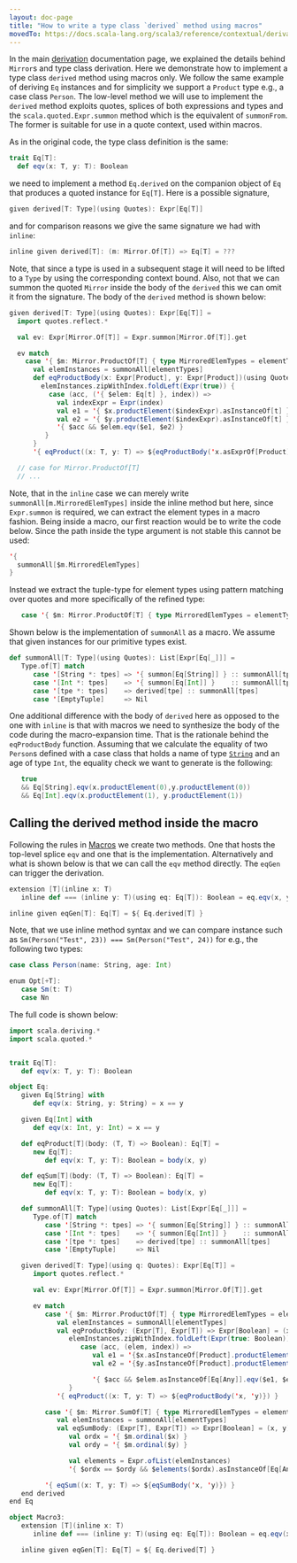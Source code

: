 ```yaml
---
layout: doc-page
title: "How to write a type class `derived` method using macros"
movedTo: https://docs.scala-lang.org/scala3/reference/contextual/derivation-macro.html
---
```


In the main [derivation](./derivation.md) documentation page, we explained the
details behind `Mirror`s and type class derivation. Here we demonstrate how to
implement a type class `derived` method using macros only. We follow the same
example of deriving `Eq` instances and for simplicity we support a `Product`
type e.g., a case class `Person`. The low-level method we will use to implement
the `derived` method exploits quotes, splices of both expressions and types and
the `scala.quoted.Expr.summon` method which is the equivalent of
`summonFrom`. The former is suitable for use in a quote context, used within
macros.

As in the original code, the type class definition is the same:

```scala
trait Eq[T]:
  def eqv(x: T, y: T): Boolean
```

we need to implement a method `Eq.derived` on the companion object of `Eq` that
produces a quoted instance for `Eq[T]`. Here is a possible signature,

```scala
given derived[T: Type](using Quotes): Expr[Eq[T]]
```

and for comparison reasons we give the same signature we had with `inline`:

```scala
inline given derived[T]: (m: Mirror.Of[T]) => Eq[T] = ???
```

Note, that since a type is used in a subsequent stage it will need to be lifted
to a `Type` by using the corresponding context bound. Also, not that we can
summon the quoted `Mirror` inside the body of the `derived` this we can omit it
from the signature. The body of the `derived` method is shown below:


```scala
given derived[T: Type](using Quotes): Expr[Eq[T]] =
  import quotes.reflect.*

  val ev: Expr[Mirror.Of[T]] = Expr.summon[Mirror.Of[T]].get

  ev match
    case '{ $m: Mirror.ProductOf[T] { type MirroredElemTypes = elementTypes }} =>
      val elemInstances = summonAll[elementTypes]
      def eqProductBody(x: Expr[Product], y: Expr[Product])(using Quotes): Expr[Boolean] = {
        elemInstances.zipWithIndex.foldLeft(Expr(true)) {
          case (acc, ('{ $elem: Eq[t] }, index)) =>
            val indexExpr = Expr(index)
            val e1 = '{ $x.productElement($indexExpr).asInstanceOf[t] }
            val e2 = '{ $y.productElement($indexExpr).asInstanceOf[t] }
            '{ $acc && $elem.eqv($e1, $e2) }
         }
      }
      '{ eqProduct((x: T, y: T) => ${eqProductBody('x.asExprOf[Product], 'y.asExprOf[Product])}) }

  // case for Mirror.ProductOf[T]
  // ...
```

Note, that in the `inline` case we can merely write
`summonAll[m.MirroredElemTypes]` inside the inline method but here, since
`Expr.summon` is required, we can extract the element types in a macro fashion.
Being inside a macro, our first reaction would be to write the code below. Since
the path inside the type argument is not stable this cannot be used:

```scala
'{
  summonAll[$m.MirroredElemTypes]
}
```

Instead we extract the tuple-type for element types using pattern matching over
quotes and more specifically of the refined type:

```scala
   case '{ $m: Mirror.ProductOf[T] { type MirroredElemTypes = elementTypes }} => ...
```

Shown below is the implementation of `summonAll` as a macro. We assume that
given instances for our primitive types exist.

```scala
def summonAll[T: Type](using Quotes): List[Expr[Eq[_]]] =
   Type.of[T] match
      case '[String *: tpes] => '{ summon[Eq[String]] } :: summonAll[tpes]
      case '[Int *: tpes]    => '{ summon[Eq[Int]] }    :: summonAll[tpes]
      case '[tpe *: tpes]    => derived[tpe] :: summonAll[tpes]
      case '[EmptyTuple]     => Nil
```

One additional difference with the body of `derived` here as opposed to the one
with `inline` is that with macros we need to synthesize the body of the code during the
macro-expansion time. That is the rationale behind the `eqProductBody` function.
Assuming that we calculate the equality of two `Person`s defined with a case
class that holds a name of type [`String`](https://scala-lang.org/api/3.x/scala/Predef$.html#String-0)
and an age of type `Int`, the equality check we want to generate is the following:

```scala
   true
   && Eq[String].eqv(x.productElement(0),y.productElement(0))
   && Eq[Int].eqv(x.productElement(1), y.productElement(1))
```

## Calling the derived method inside the macro

Following the rules in [Macros](../metaprogramming/metaprogramming.md) we create two methods.
One that hosts the top-level splice `eqv` and one that is the implementation.
Alternatively and what is shown below is that we can call the `eqv` method
directly. The `eqGen` can trigger the derivation.

```scala
extension [T](inline x: T)
   inline def === (inline y: T)(using eq: Eq[T]): Boolean = eq.eqv(x, y)

inline given eqGen[T]: Eq[T] = ${ Eq.derived[T] }
```

Note, that we use inline method syntax and we can compare instance such as
`Sm(Person("Test", 23)) === Sm(Person("Test", 24))` for e.g., the following two
types:

```scala
case class Person(name: String, age: Int)

enum Opt[+T]:
   case Sm(t: T)
   case Nn
```

The full code is shown below:

```scala
import scala.deriving.*
import scala.quoted.*


trait Eq[T]:
   def eqv(x: T, y: T): Boolean

object Eq:
   given Eq[String] with
      def eqv(x: String, y: String) = x == y

   given Eq[Int] with
      def eqv(x: Int, y: Int) = x == y

   def eqProduct[T](body: (T, T) => Boolean): Eq[T] =
      new Eq[T]:
         def eqv(x: T, y: T): Boolean = body(x, y)

   def eqSum[T](body: (T, T) => Boolean): Eq[T] =
      new Eq[T]:
         def eqv(x: T, y: T): Boolean = body(x, y)

   def summonAll[T: Type](using Quotes): List[Expr[Eq[_]]] =
      Type.of[T] match
         case '[String *: tpes] => '{ summon[Eq[String]] } :: summonAll[tpes]
         case '[Int *: tpes]    => '{ summon[Eq[Int]] }    :: summonAll[tpes]
         case '[tpe *: tpes]    => derived[tpe] :: summonAll[tpes]
         case '[EmptyTuple]     => Nil

   given derived[T: Type](using q: Quotes): Expr[Eq[T]] =
      import quotes.reflect.*

      val ev: Expr[Mirror.Of[T]] = Expr.summon[Mirror.Of[T]].get

      ev match
         case '{ $m: Mirror.ProductOf[T] { type MirroredElemTypes = elementTypes }} =>
            val elemInstances = summonAll[elementTypes]
            val eqProductBody: (Expr[T], Expr[T]) => Expr[Boolean] = (x, y) =>
               elemInstances.zipWithIndex.foldLeft(Expr(true: Boolean)) {
                  case (acc, (elem, index)) =>
                     val e1 = '{$x.asInstanceOf[Product].productElement(${Expr(index)})}
                     val e2 = '{$y.asInstanceOf[Product].productElement(${Expr(index)})}

                     '{ $acc && $elem.asInstanceOf[Eq[Any]].eqv($e1, $e2) }
               }
            '{ eqProduct((x: T, y: T) => ${eqProductBody('x, 'y)}) }

         case '{ $m: Mirror.SumOf[T] { type MirroredElemTypes = elementTypes }} =>
            val elemInstances = summonAll[elementTypes]
            val eqSumBody: (Expr[T], Expr[T]) => Expr[Boolean] = (x, y) =>
               val ordx = '{ $m.ordinal($x) }
               val ordy = '{ $m.ordinal($y) }

               val elements = Expr.ofList(elemInstances)
               '{ $ordx == $ordy && $elements($ordx).asInstanceOf[Eq[Any]].eqv($x, $y) }

         '{ eqSum((x: T, y: T) => ${eqSumBody('x, 'y)}) }
   end derived
end Eq

object Macro3:
   extension [T](inline x: T)
      inline def === (inline y: T)(using eq: Eq[T]): Boolean = eq.eqv(x, y)

   inline given eqGen[T]: Eq[T] = ${ Eq.derived[T] }
```
